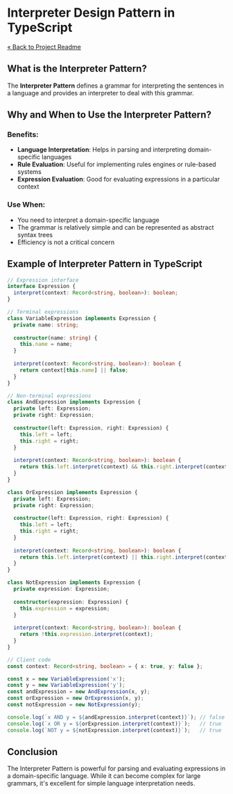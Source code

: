 # Interpreter Design Pattern in TypeScript

[« Back to Project Readme](https://github.com/adamrichardturner/design-patterns/blob/main/README.md)

## What is the Interpreter Pattern?

The **Interpreter Pattern** defines a grammar for interpreting the sentences in a language and provides an interpreter to deal with this grammar.

## Why and When to Use the Interpreter Pattern?

### Benefits:
- **Language Interpretation**: Helps in parsing and interpreting domain-specific languages
- **Rule Evaluation**: Useful for implementing rules engines or rule-based systems
- **Expression Evaluation**: Good for evaluating expressions in a particular context

### Use When:
- You need to interpret a domain-specific language
- The grammar is relatively simple and can be represented as abstract syntax trees
- Efficiency is not a critical concern

## Example of Interpreter Pattern in TypeScript

```typescript
// Expression interface
interface Expression {
  interpret(context: Record<string, boolean>): boolean;
}

// Terminal expressions
class VariableExpression implements Expression {
  private name: string;
  
  constructor(name: string) {
    this.name = name;
  }
  
  interpret(context: Record<string, boolean>): boolean {
    return context[this.name] || false;
  }
}

// Non-terminal expressions
class AndExpression implements Expression {
  private left: Expression;
  private right: Expression;
  
  constructor(left: Expression, right: Expression) {
    this.left = left;
    this.right = right;
  }
  
  interpret(context: Record<string, boolean>): boolean {
    return this.left.interpret(context) && this.right.interpret(context);
  }
}

class OrExpression implements Expression {
  private left: Expression;
  private right: Expression;
  
  constructor(left: Expression, right: Expression) {
    this.left = left;
    this.right = right;
  }
  
  interpret(context: Record<string, boolean>): boolean {
    return this.left.interpret(context) || this.right.interpret(context);
  }
}

class NotExpression implements Expression {
  private expression: Expression;
  
  constructor(expression: Expression) {
    this.expression = expression;
  }
  
  interpret(context: Record<string, boolean>): boolean {
    return !this.expression.interpret(context);
  }
}

// Client code
const context: Record<string, boolean> = { x: true, y: false };

const x = new VariableExpression('x');
const y = new VariableExpression('y');
const andExpression = new AndExpression(x, y);
const orExpression = new OrExpression(x, y);
const notExpression = new NotExpression(y);

console.log(`x AND y = ${andExpression.interpret(context)}`); // false
console.log(`x OR y = ${orExpression.interpret(context)}`);   // true
console.log(`NOT y = ${notExpression.interpret(context)}`);   // true
```

## Conclusion

The Interpreter Pattern is powerful for parsing and evaluating expressions in a domain-specific language. While it can become complex for large grammars, it's excellent for simple language interpretation needs.
